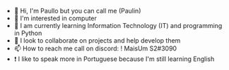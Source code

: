 - 👋 Hi, I'm Paullo but you can call me (Paulin)
- 👀 I'm interested in computer
- 🌱 I am currently learning Information Technology (IT) and programming in Python
- 💞️ I look to collaborate on projects and help develop them
- 📫 How to reach me call on discord: ! MaisUm S2#3090
-  ❗ I like to speak more in Portuguese because I'm still learning English

<!---
MaisUm-01/MaisUm-01 is a ✨ special ✨ repository because its `README.md` (this file) appears on your GitHub profile.
You can click the Preview link to take a look at your changes.
--->
